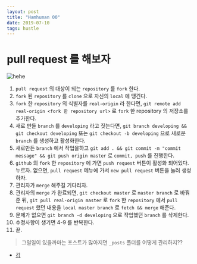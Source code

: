```yaml
---
layout: post
title: "Hamhuman 00"
date: 2019-07-10
tags: hustle
---
```

# pull request 를 해보자
![hehe](https://travis-ci.com/herdin/SimpleJava.svg?branch=master)
1. `pull request` 의 대상이 되는 `repository` 를 `fork` 한다.
2. `fork` 된 `repository` 를 `clone` 으로 자신의 `local` 에 땡긴다.
3. `fork` 한 `repository` 의 식별자를 `real-origin` 라 한다면, `git remote add real-origin <fork 한 repository url>` 로 `fork` 한 repository 의 저장소를 추가한다.
4. 새로 만들 `branch` 를 `developing` 라고 짓는다면, `git branch developing && git checkout developing` 또는 `git checkout -b developing` 으로 새로운 `branch` 를 생성하고 활성화한다.
5. 새로만든 `branch` 에서 작업을하고 `git add . && git commit -m "commit message" && git push origin master` 로 `commit, push` 를 진행한다.
6. `github` 의 `fork` 한 `repository` 에 가면 `push request` 버튼이 활성화 되어있다. 누르자. 없으면, `pull request` 메뉴에 가서 `new pull request` 버튼을 눌러 생성하자.
7. 관리자가 `merge` 해주길 기다리자.
8. 관리자의 `merge` 가 완료되면, `git checkout master` 로 `master branch` 로 바꿔준 뒤, `git pull real-origin master` 로 `fork` 한 `repository` 에서 `pull request` 했던 내용을 `local master branch` 로 `fetch && merge` 해준다.
9. 문제가 없으면 `git branch -d developing` 으로 작업했던 `branch` 를 삭제한다.
10. 수정사항이 생기면 4-9 를 반복한다.
11. 끝.

> 그럴일이 있을까마는 포스트가 많아지면 `_posts` 폴더를 어떻게 관리하지??

- [김](https://kyun-s-world.gitbook.io/nowstart/)
